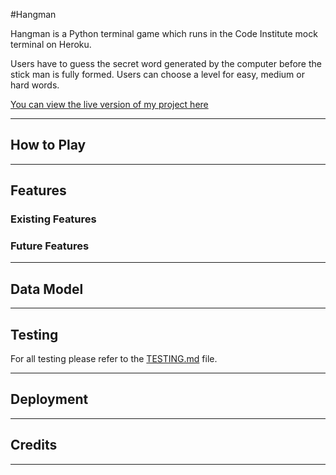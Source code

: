 #Hangman

Hangman is a Python terminal game which runs in the Code Institute mock terminal on Heroku.

Users have to guess the secret word generated by the computer before the stick man is fully formed. Users can choose a level for easy, medium or hard words.

[You can view the live version of my project here](https://hangman-kk.herokuapp.com/)

---

## How to Play

---

## Features

### Existing Features

### Future Features

---

## Data Model

---

## Testing

For all testing please refer to the [TESTING.md](TESTING.md) file.

---

## Deployment

---

## Credits

---